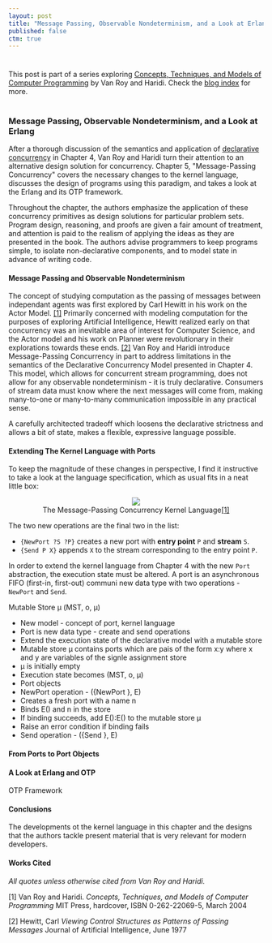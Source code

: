 ```yaml
---
layout: post
title: "Message Passing, Observable Nondeterminism, and a Look at Erlang"
published: false
ctm: true
---
```

# 

<div class="lead">This post is part of a series exploring <a href="http://www.info.ucl.ac.be/~pvr/book.html">Concepts, Techniques, and Models of Computer Programming</a> by Van Roy and Haridi. Check the <a href="/">blog index</a> for more.</div>

# 
### Message Passing, Observable Nondeterminism, and a Look at Erlang

After a thorough discussion of the semantics and application of <a href="http://michaelrbernste.in/2013/07/01/concurrency-made-simple.html">declarative concurrency</a> in Chapter 4, Van Roy and Haridi turn their attention to an alternative design solution for concurrency. Chapter 5, "Message-Passing Concurrency" covers the necessary changes to the kernel language, discusses the design of programs using this paradigm, and takes a look at the Erlang and its OTP framework.

Throughout the chapter, the authors emphasize the application of these concurrency primitives as design solutions for particular problem sets. Program design, reasoning, and proofs are given a fair amount of treatment, and attention is paid to the realism of applying the ideas as they are presented in the book. The authors advise programmers to keep programs simple, to isolate non-declarative components, and to model state in advance of writing code.

#### Message Passing and Observable Nondeterminism

The concept of studying computation as the passing of messages between independant agents was first explored by Carl Hewitt in his work on the Actor Model. <a href="#bib1">[1]</a> Primarily concerned with modeling computation for the purposes of exploring Artificial Intelligence, Hewitt realized early on that concurrency was an inevitable area of interest for Computer Science, and the Actor model and his work on Planner were revolutionary in their explorations towards these ends. <a href="#bib2">[2]</a> Van Roy and Haridi introduce Message-Passing Concurrency in part to address limitations in the semantics of the Declarative Concurrency Model presented in Chapter 4. This model, which allows for concurrent stream programming, does not allow for any observable nondeterminism - it is truly declarative. Consumers of stream data must know where the next messages will come from, making many-to-one or many-to-many communication impossible in any practical sense.

A carefully architected tradeoff which loosens the declarative strictness and allows a bit of state, makes a flexible, expressive language possible.

#### Extending The Kernel Language with Ports

To keep the magnitude of these changes in perspective, I find it instructive to take a look at the language specification, which as usual fits in a neat little box:

<center>
<img src="https://dl.dropboxusercontent.com/u/1401061/message_passing_kernel.png">
<div class="lead">The Message-Passing Concurrency Kernel Language<a href="#bib1">[1]</a></div>
</center>

The two new operations are the final two in the list:

* `{NewPort ?S ?P}` creates a new port with **entry point** `P` and **stream** `S`.
* `{Send P X}` appends `X` to the stream corresponding to the entry point `P`.


In order to extend the kernel language from Chapter 4 with the new `Port` abstraction, the execution state must be altered.
A port is an asynchronous FIFO (first-in, first-out) communi new data type with two operations - `NewPort` and `Send`.

 Mutable Store μ (MST, o, μ)

* New model - concept of port, kernel language
* Port is new data type - create and send operations
* Extend the execution state of the declarative model with a mutable store
* Mutable store μ contains ports which are pais of the form x:y where x and y are variables of the signle assignment store
* μ is initially empty
* Execution state becomes (MST, o, μ)
* Port objects
* NewPort operation - ({NewPort <x> <y>}, E)
* Creates a fresh port with a name n
* Binds E(<y>) and n in the store
* If binding succeeds, add E(<y>):E(<x>) to the mutable store μ
* Raise an error condition if binding fails
* Send operation - ({Send <x> <y>}, E)
 
    

#### From Ports to Port Objects



#### A Look at Erlang and OTP

OTP Framework

#### Conclusions

The developments ot the kernel language in this chapter and the designs that the authors tackle present material that is very relevant for modern developers.

#### Works Cited

*All quotes unless otherwise cited from Van Roy and Haridi.*

<a id="bib1">[1]</a> Van Roy and Haridi. *Concepts, Techniques, and Models of Computer Programming* MIT Press, hardcover, ISBN 0-262-22069-5, March 2004

<a id="bib2">[2]</a> Hewitt, Carl *Viewing Control Structures as Patterns of Passing Messages* Journal of Artificial Intelligence, June 1977
